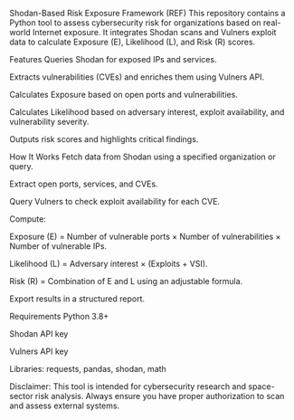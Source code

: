 Shodan-Based Risk Exposure Framework (REF)
This repository contains a Python tool to assess cybersecurity risk for organizations based on real-world Internet exposure.
It integrates Shodan scans and Vulners exploit data to calculate Exposure (E), Likelihood (L), and Risk (R) scores.

Features
Queries Shodan for exposed IPs and services.

Extracts vulnerabilities (CVEs) and enriches them using Vulners API.

Calculates Exposure based on open ports and vulnerabilities.

Calculates Likelihood based on adversary interest, exploit availability, and vulnerability severity.

Outputs risk scores and highlights critical findings.

How It Works
Fetch data from Shodan using a specified organization or query.

Extract open ports, services, and CVEs.

Query Vulners to check exploit availability for each CVE.

Compute:

Exposure (E) = Number of vulnerable ports × Number of vulnerabilities × Number of vulnerable IPs.

Likelihood (L) = Adversary interest × (Exploits + VSI).

Risk (R) = Combination of E and L using an adjustable formula.

Export results in a structured report.

Requirements
Python 3.8+

Shodan API key

Vulners API key

Libraries: requests, pandas, shodan, math

Disclaimer:
This tool is intended for cybersecurity research and space-sector risk analysis.
Always ensure you have proper authorization to scan and assess external systems.
